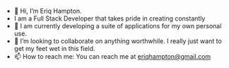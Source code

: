 - 👋 Hi, I’m Eriq Hampton.
- I am a Full Stack Developer that takes pride in creating constantly
- 🌱 I am currently developing a suite of applications for my own personal use. 
- 💞️ I’m looking to collaborate on anything worthwhile. I really just want to get my feet wet in this field.
- 📫 How to reach me: You can reach me at eriqhampton@gmail.com

<!---
KingRiq/KingRiq is a ✨ special ✨ repository because its `README.md` (this file) appears on your GitHub profile.
You can click the Preview link to take a look at your changes.
--->
